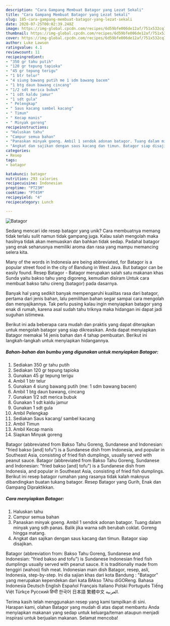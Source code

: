 ```yaml
---
description: "Cara Gampang Membuat Batagor yang Lezat Sekali"
title: "Cara Gampang Membuat Batagor yang Lezat Sekali"
slug: 185-cara-gampang-membuat-batagor-yang-lezat-sekali
date: 2020-07-25T00:02:39.248Z
image: https://img-global.cpcdn.com/recipes/6d59bfe006de12af/751x532cq70/batagor-foto-resep-utama.jpg
thumbnail: https://img-global.cpcdn.com/recipes/6d59bfe006de12af/751x532cq70/batagor-foto-resep-utama.jpg
cover: https://img-global.cpcdn.com/recipes/6d59bfe006de12af/751x532cq70/batagor-foto-resep-utama.jpg
author: Luke Lawson
ratingvalue: 4.1
reviewcount: 11
recipeingredient:
- "350 gr tahu putih"
- "120 gr tepung tapioka"
- "45 gr tepung terigu"
- "1 btr telur"
- "4 siung bawang putih me 1 sdm bawang bacem"
- "1 btg daun bawang cincang"
- "1/2 sdt merica bubuk"
- "1 sdt kaldu jamur"
- "1 sdt gula"
- " Pelengkap"
- " Saus kacang sambel kacang"
- " Timun"
- " Kecap manis"
- " Minyak goreng"
recipeinstructions:
- "Haluskan tahu"
- "Campur semua bahan"
- "Panaskan minyak goeng. Ambil 1 sendok adonan batagor. Tuang dalam minyak yang sdh panas. Balik jika warna sdh berubah coklat. Goreng hingga matang."
- "Angkat dan sajikan dengan saus kacang dan timun. Batagor siap disajikan."
categories:
- Resep
tags:
- batagor

katakunci: batagor 
nutrition: 293 calories
recipecuisine: Indonesian
preptime: "PT23M"
cooktime: "PT45M"
recipeyield: "4"
recipecategory: Lunch

---
```



![Batagor](https://img-global.cpcdn.com/recipes/6d59bfe006de12af/751x532cq70/batagor-foto-resep-utama.jpg)

Sedang mencari ide resep batagor yang unik? Cara membuatnya memang tidak terlalu sulit namun tidak gampang juga. Kalau salah mengolah maka hasilnya tidak akan memuaskan dan bahkan tidak sedap. Padahal batagor yang enak seharusnya memiliki aroma dan rasa yang mampu memancing selera kita.

Many of the words in Indonesia are being abbreviated, for Batagor is a popular street food in the city of Bandung in West Java. But batagor can be easily found. Resep Batagor - Batagor merupakan salah satu makanan khas Sunda yaitu bakso tahu yang digoreng, kemudian disiram Untuk cara membuat bakso tahu cireng (batagor) pada dasarnya.

Banyak hal yang sedikit banyak mempengaruhi kualitas rasa dari batagor, pertama dari jenis bahan, lalu pemilihan bahan segar sampai cara mengolah dan menyajikannya. Tak perlu pusing kalau ingin menyiapkan batagor yang enak di rumah, karena asal sudah tahu triknya maka hidangan ini dapat jadi suguhan istimewa.


Berikut ini ada beberapa cara mudah dan praktis yang dapat diterapkan untuk mengolah batagor yang siap dikreasikan. Anda dapat menyiapkan Batagor memakai 14 jenis bahan dan 4 tahap pembuatan. Berikut ini langkah-langkah untuk menyiapkan hidangannya.

<!--inarticleads1-->

##### Bahan-bahan dan bumbu yang digunakan untuk menyiapkan Batagor:

1. Sediakan 350 gr tahu putih
1. Sediakan 120 gr tepung tapioka
1. Gunakan 45 gr tepung terigu
1. Ambil 1 btr telur
1. Gunakan 4 siung bawang putih (me: 1 sdm bawang bacem)
1. Ambil 1 btg daun bawang, cincang
1. Gunakan 1/2 sdt merica bubuk
1. Gunakan 1 sdt kaldu jamur
1. Gunakan 1 sdt gula
1. Ambil  Pelengkap
1. Sediakan  Saus kacang/ sambel kacang
1. Ambil  Timun
1. Ambil  Kecap manis
1. Siapkan  Minyak goreng


Batagor (abbreviated from Bakso Tahu Goreng, Sundanese and Indonesian: &#34;fried bakso [and] tofu&#34;) is a Sundanese dish from Indonesia, and popular in Southeast Asia, consisting of fried fish dumplings, usually served with peanut sauce. Batagor (abbreviated from Bakso Tahu Goreng, Sundanese and Indonesian: &#34;fried bakso [and] tofu&#34;) is a Sundanese dish from Indonesia, and popular in Southeast Asia, consisting of fried fish dumplings. Berikut ini resep batagor rumahan yang rasanya tidak kalah maknyus dibandingkan buatan tukang batagor. Resep Batagor yang Gurih, Enak dan Gampang Dipraktikkan. 

<!--inarticleads2-->

##### Cara menyiapkan Batagor:

1. Haluskan tahu
1. Campur semua bahan
1. Panaskan minyak goeng. Ambil 1 sendok adonan batagor. Tuang dalam minyak yang sdh panas. Balik jika warna sdh berubah coklat. Goreng hingga matang.
1. Angkat dan sajikan dengan saus kacang dan timun. Batagor siap disajikan.


Batagor (abbreviation from: Bakso Tahu Goreng, Sundanese and Indonesian: &#34;fried bakso and tofu&#34;) is Sundanese Indonesian fried fish dumplings usually served with peanut sauce. It is traditionally made from tenggiri (wahoo) fish meat. Indonesian main dish Batagor, resep, asli, Indonesia, step-by-step. Ini dia sajian khas dari kota Bandung : &#34;Batagor&#34; yang merupakan kependekan dari kata BAkso TAhu diGOReng. Bahasa Indonesia Deutsch English Español Français Italiano Polski Português Tiếng Việt Türkçe Русский हिन्दी 한국어 日本語 繁體中文 العربية. 

Terima kasih telah menggunakan resep yang kami tampilkan di sini. Harapan kami, olahan Batagor yang mudah di atas dapat membantu Anda menyiapkan makanan yang sedap untuk keluarga/teman ataupun menjadi inspirasi untuk berjualan makanan. Selamat mencoba!
